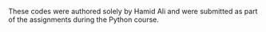 These codes were authored solely by Hamid Ali and were submitted as part of the assignments during the Python course.
